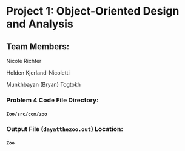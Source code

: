 # Project 1: Object-Oriented Design and Analysis

## Team Members:
Nicole Richter

Holden Kjerland-Nicoletti

Munkhbayan (Bryan) Togtokh

### Problem 4 Code File Directory:

#### `Zoo/src/com/zoo`

### Output File (`dayatthezoo.out`) Location:

#### `Zoo`
